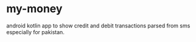 # my-money
android kotlin app to show credit and debit transactions parsed from sms especially for pakistan.
